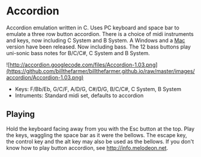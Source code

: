 # Accordion #
Accordion emulation written in C. Uses PC keyboard and space bar
to emulate a three row button accordion. There is a choice of
midi instruments and keys, now including C System and B System. A
Windows and a <a href='http://code.google.com/p/accordion/wiki/Mac'>Mac</a>
version have been released. Now including bass. The 12 bass
buttons play uni-sonic bass notes for B/C/C#, C System and B
System.

![http://accordion.googlecode.com/files/Accordion-1.03.png](https://github.com/billthefarmer/billthefarmer.github.io/raw/master/images/accordion/Accordion-1.03.png)

  * Keys: F/Bb/Eb, G/C/F, A/D/G, C#/D/G, B/C/C#, C System, B System
  * Intruments: Standard midi set, defaults to accordion

## Playing ##
Hold the keyboard facing away from you with the Esc button at the
top. Play the keys, waggling the space bar as it were the
bellows. The escape key, the control key and the alt key may also
be used as the bellows. If you don't know how to play button
accordion, see http://info.melodeon.net.
